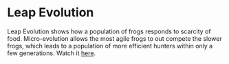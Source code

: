 # Leap Evolution
Leap Evolution shows how a population of frogs responds to scarcity of food. Micro-evolution allows the most agile frogs to out compete the slower frogs, which leads to a population of more efficient hunters within only a few generations. Watch it [here](https://leapevo.netlify.app). 

